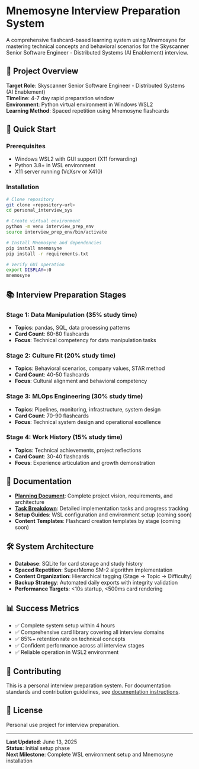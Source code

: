 # Mnemosyne Interview Preparation System

A comprehensive flashcard-based learning system using Mnemosyne for mastering technical concepts and behavioral scenarios for the Skyscanner Senior Software Engineer - Distributed Systems (AI Enablement) interview.

## 🎯 Project Overview

**Target Role**: Skyscanner Senior Software Engineer - Distributed Systems (AI Enablement)  
**Timeline**: 4-7 day rapid preparation window  
**Environment**: Python virtual environment in Windows WSL2  
**Learning Method**: Spaced repetition using Mnemosyne flashcards

## 🚀 Quick Start

### Prerequisites
- Windows WSL2 with GUI support (X11 forwarding)
- Python 3.8+ in WSL environment
- X11 server running (VcXsrv or X410)

### Installation
```bash
# Clone repository
git clone <repository-url>
cd personal_interview_sys

# Create virtual environment
python -m venv interview_prep_env
source interview_prep_env/bin/activate

# Install Mnemosyne and dependencies
pip install mnemosyne
pip install -r requirements.txt

# Verify GUI operation
export DISPLAY=:0
mnemosyne
```

## 📚 Interview Preparation Stages

### Stage 1: Data Manipulation (35% study time)
- **Topics**: pandas, SQL, data processing patterns
- **Card Count**: 60-80 flashcards
- **Focus**: Technical competency for data manipulation tasks

### Stage 2: Culture Fit (20% study time)
- **Topics**: Behavioral scenarios, company values, STAR method
- **Card Count**: 40-50 flashcards
- **Focus**: Cultural alignment and behavioral competency

### Stage 3: MLOps Engineering (30% study time)
- **Topics**: Pipelines, monitoring, infrastructure, system design
- **Card Count**: 70-90 flashcards
- **Focus**: Technical system design and operational excellence

### Stage 4: Work History (15% study time)
- **Topics**: Technical achievements, project reflections
- **Card Count**: 30-40 flashcards
- **Focus**: Experience articulation and growth demonstration

## 📖 Documentation

- **[Planning Document](docs/PLANNING.md)**: Complete project vision, requirements, and architecture
- **[Task Breakdown](docs/TASKS.md)**: Detailed implementation tasks and progress tracking
- **Setup Guides**: WSL configuration and environment setup (coming soon)
- **Content Templates**: Flashcard creation templates by stage (coming soon)

## 🛠️ System Architecture

- **Database**: SQLite for card storage and study history
- **Spaced Repetition**: SuperMemo SM-2 algorithm implementation
- **Content Organization**: Hierarchical tagging (Stage → Topic → Difficulty)
- **Backup Strategy**: Automated daily exports with integrity validation
- **Performance Targets**: <10s startup, <500ms card rendering

## 📊 Success Metrics

- ✅ Complete system setup within 4 hours
- ✅ Comprehensive card library covering all interview domains
- ✅ 85%+ retention rate on technical concepts
- ✅ Confident performance across all interview stages
- ✅ Reliable operation in WSL2 environment

## 🤝 Contributing

This is a personal interview preparation system. For documentation standards and contribution guidelines, see [documentation instructions](.github/instructions/documentation.instructions.md).

## 📄 License

Personal use project for interview preparation.

---

**Last Updated**: June 13, 2025  
**Status**: Initial setup phase  
**Next Milestone**: Complete WSL environment setup and Mnemosyne installation
